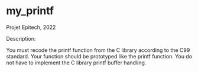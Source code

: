 # my_printf
Projet Epitech, 2022

Description:

You must recode the printf function from the C library according to the C99 standard. Your function should be prototyped like the printf function. You do not have to implement the C library printf buffer handling.
